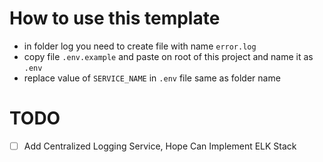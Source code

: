 # How to use this template
- in folder log you need to create file with name `error.log`
- copy file `.env.example` and paste on root of this project and name it as `.env`
- replace value of `SERVICE_NAME` in `.env` file same as folder name

# TODO
- [ ] Add Centralized Logging Service, Hope Can Implement ELK Stack
